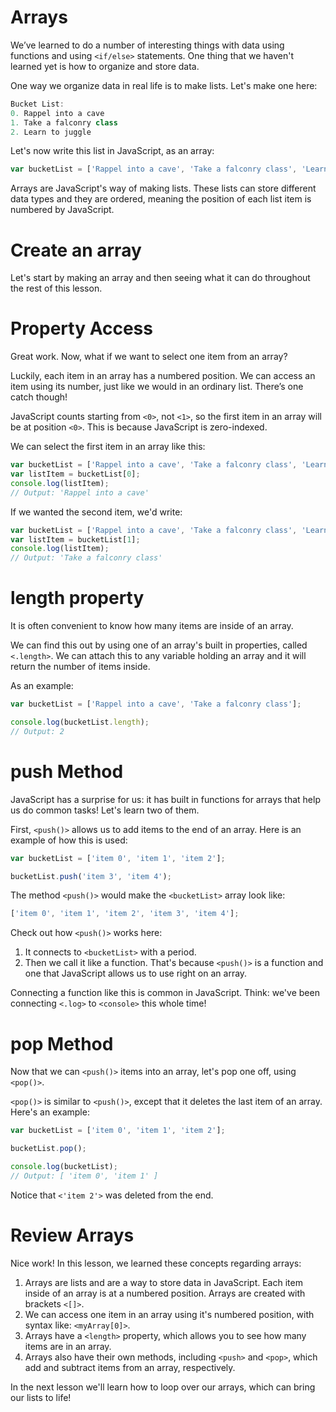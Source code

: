# Arrays

We’ve learned to do a number of interesting things with data using functions and using `<if/else>` statements. One thing that we haven't learned yet is how to organize and store data.

One way we organize data in real life is to make lists. Let's make one here:

```javascript
Bucket List:
0. Rappel into a cave
1. Take a falconry class
2. Learn to juggle
```

Let's now write this list in JavaScript, as an array:

```javascript
var bucketList = ['Rappel into a cave', 'Take a falconry class', 'Learn to juggle'];
```

Arrays are JavaScript's way of making lists. These lists can store different data types and they are ordered, meaning the position of each list item is numbered by JavaScript.

# Create an array

Let's start by making an array and then seeing what it can do throughout the rest of this lesson.

# Property Access
Great work. Now, what if we want to select one item from an array?

Luckily, each item in an array has a numbered position. We can access an item using its number, just like we would in an ordinary list. There’s one catch though!

JavaScript counts starting from `<0>`, not `<1>`, so the first item in an array will be at position `<0>`. This is because JavaScript is zero-indexed.

We can select the first item in an array like this:

```javascript
var bucketList = ['Rappel into a cave', 'Take a falconry class', 'Learn to juggle'];
var listItem = bucketList[0];
console.log(listItem);
// Output: 'Rappel into a cave'
```

If we wanted the second item, we'd write:

```javascript
var bucketList = ['Rappel into a cave', 'Take a falconry class', 'Learn to juggle'];
var listItem = bucketList[1];
console.log(listItem);
// Output: 'Take a falconry class'
```

# length property
It is often convenient to know how many items are inside of an array.

We can find this out by using one of an array's built in properties, called `<.length>`. We can attach this to any variable holding an array and it will return the number of items inside.

As an example:

```javascript
var bucketList = ['Rappel into a cave', 'Take a falconry class'];

console.log(bucketList.length);
// Output: 2
```

# push Method

JavaScript has a surprise for us: it has built in functions for arrays that help us do common tasks! Let's learn two of them.

First, `<push()>` allows us to add items to the end of an array. Here is an example of how this is used:

```javascript
var bucketList = ['item 0', 'item 1', 'item 2'];

bucketList.push('item 3', 'item 4');
```

The method `<push()>` would make the `<bucketList>` array look like:

```javascript
['item 0', 'item 1', 'item 2', 'item 3', 'item 4'];

```
Check out how `<push()>` works here:

1. It connects to `<bucketList>` with a period.
2. Then we call it like a function. That's because `<push()>` is a function and one that JavaScript allows us to use right on an array.

Connecting a function like this is common in JavaScript. Think: we've been connecting `<.log>` to `<console>` this whole time!

# pop Method

Now that we can `<push()>` items into an array, let's pop one off, using `<pop()>`.

`<pop()>` is similar to `<push()>`, except that it deletes the last item of an array. Here's an example:

```javascript
var bucketList = ['item 0', 'item 1', 'item 2'];

bucketList.pop();

console.log(bucketList);
// Output: [ 'item 0', 'item 1' ]
```

Notice that `<'item 2'>` was deleted from the end.

# Review Arrays

Nice work! In this lesson, we learned these concepts regarding arrays:

1. Arrays are lists and are a way to store data in JavaScript. Each item inside of an array is at a numbered position. Arrays are created with brackets `<[]>`.
2. We can access one item in an array using it's numbered position, with syntax like: `<myArray[0]>`.
3. Arrays have a `<length>` property, which allows you to see how many items are in an array.
4. Arrays also have their own methods, including `<push>` and `<pop>`, which add and subtract items from an array, respectively.

In the next lesson we'll learn how to loop over our arrays, which can bring our lists to life!
